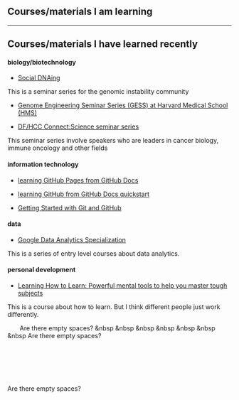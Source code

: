 ## Courses/materials I am learning




---

## Courses/materials I have learned recently

#### biology/biotechnology

- [Social DNAing](https://www.cancer.columbia.edu/research/programs/cancer-genomics-and-epigenomics/social-dnaing)

This is a seminar series for the genomic instability community

- [Genome Engineering Seminar Series (GESS) at Harvard Medical School (HMS)](https://gess.hms.harvard.edu/)

- [DF/HCC Connect:Science seminar series](https://www.dfhcc.harvard.edu/events/dfhcc-connecting-the-scientific-community-seminar-series/)

This seminar series involve speakers who are leaders in cancer biology, immune oncology and other fields

#### information technology

- [learning GitHub Pages from GitHub Docs](https://docs.github.com/en/pages)

- [learning GitHub from GitHub Docs quickstart](https://docs.github.com/en/get-started/quickstart)

- [Getting Started with Git and GitHub](https://coursera.org/share/15113bc5f0031ad907579ed1a8a75e8b)

#### data

- [Google Data Analytics Specialization](https://coursera.org/share/f7d3c7133483120646ada6e7831b3b2e)

This is a series of entry level courses about data analytics.


#### personal development

- [Learning How to Learn: Powerful mental tools to help you master tough subjects](https://coursera.org/share/a35c35ab24cc5e9dce0c932acda16129)

This is a course about how to learn. But I think different people just work differently.





&nbsp;&nbsp;&nbsp;&nbsp;&nbsp;&nbsp;&nbsp;Are there empty spaces?
&nbsp &nbsp &nbsp &nbsp &nbsp &nbsp &nbsp Are there empty spaces?
<br /><br /><br /><br /><br /><br /><br />Are there empty spaces?









